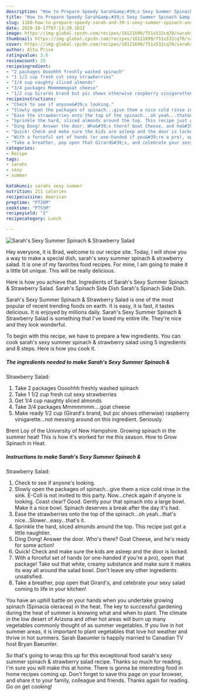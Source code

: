 ```yaml
---
description: "How to Prepare Speedy Sarah&amp;#39;s Sexy Summer Spinach &amp;amp;  Strawberry Salad"
title: "How to Prepare Speedy Sarah&amp;#39;s Sexy Summer Spinach &amp;amp;  Strawberry Salad"
slug: 1160-how-to-prepare-speedy-sarah-and-39-s-sexy-summer-spinach-and-amp-strawberry-salad
date: 2020-10-17T07:13:20.161Z
image: https://img-global.cpcdn.com/recipes/18121699/751x532cq70/sarahs-sexy-summer-spinach-strawberry-salad-recipe-main-photo.jpg
thumbnail: https://img-global.cpcdn.com/recipes/18121699/751x532cq70/sarahs-sexy-summer-spinach-strawberry-salad-recipe-main-photo.jpg
cover: https://img-global.cpcdn.com/recipes/18121699/751x532cq70/sarahs-sexy-summer-spinach-strawberry-salad-recipe-main-photo.jpg
author: Alta Price
ratingvalue: 3.6
reviewcount: 15
recipeingredient:
- "2 packages Oooohhh freshly washed spinach"
- "1 1/2 cup fresh cut sexy strawberries"
- "1/4 cup naughty sliced almonds"
- "3/4 packages Mmmmmmmgoat cheese"
- "1/2 cup Girards brand but pic shows otherwise raspberry vinigarettenot messing around on this ingredient Seriously"
recipeinstructions:
- "Check to see if anyone&#39;s looking."
- "Slowly open the packages of spinach...give them a nice cold rinse in the sink. E-Coli is not invited to this party. Now...check again if anyone is looking. Coast clear? Good. Gently pour that spinach into a large bowl. Make it a nice bowl. Spinach deserves a break after the day it&#39;s had."
- "Ease the strawberries onto the top of the spinach...oh yeah...that&#39;s nice...Slower...easy...that&#39;s it."
- "Sprinkle the hard, sliced almonds around the top. This recipe just got a little naughtier."
- "Ding Dong! Answer the door. Who&#39;s there? Goat Cheese, and he&#39;s ready for some action!"
- "Quick! Check and make sure the kids are asleep and the door is locked."
- "With a forceful set of hands (or one-handed if you&#39;re a pro), open that package! Take out that white, creamy substance and make sure it makes its way all around the salad bowl. Don&#39;t leave any other ingredients unsatisfied."
- "Take a breather, pop open that Girard&#39;s, and celebrate your sexy salad coming to life in your kitchen!"
categories:
- Recipe
tags:
- sarahs
- sexy
- summer

katakunci: sarahs sexy summer 
nutrition: 211 calories
recipecuisine: American
preptime: "PT26M"
cooktime: "PT55M"
recipeyield: "2"
recipecategory: Lunch

---
```



![Sarah&#39;s Sexy Summer Spinach &amp; 
Strawberry Salad](https://img-global.cpcdn.com/recipes/18121699/751x532cq70/sarahs-sexy-summer-spinach-strawberry-salad-recipe-main-photo.jpg)

Hey everyone, it is Brad, welcome to our recipe site. Today, I will show you a way to make a special dish, sarah&#39;s sexy summer spinach &amp; 
strawberry salad. It is one of my favorites food recipes. For mine, I am going to make it a little bit unique. This will be really delicious.

Here is how you achieve that. Ingredients of Sarah&#39;s Sexy Summer Spinach &amp; Strawberry Salad. Sarah&#39;s Spinach Side Dish Sarah&#39;s Spinach Side Dish.

Sarah&#39;s Sexy Summer Spinach &amp; 
Strawberry Salad is one of the most popular of recent trending foods on earth. It is easy, it is fast, it tastes delicious. It is enjoyed by millions daily. Sarah&#39;s Sexy Summer Spinach &amp; 
Strawberry Salad is something that I've loved my entire life. They're nice and they look wonderful.


To begin with this recipe, we have to prepare a few ingredients. You can cook sarah&#39;s sexy summer spinach &amp; 
strawberry salad using 5 ingredients and 8 steps. Here is how you cook it.

<!--inarticleads1-->

##### The ingredients needed to make Sarah&#39;s Sexy Summer Spinach &amp; 
Strawberry Salad:

1. Take 2 packages Oooohhh freshly washed spinach
1. Take 1 1/2 cup fresh cut sexy strawberries
1. Get 1/4 cup naughty sliced almonds
1. Take 3/4 packages Mmmmmmm....goat cheese
1. Make ready 1/2 cup (Girard&#39;s brand, but pic shows otherwise) raspberry vinigarette...not messing around on this ingredient. Seriously.


Brent Loy of the University of New Hampshire. Growing spinach in the summer heat! This is how it&#39;s worked for me this season. How to Grow Spinach in Heat. 

<!--inarticleads2-->

##### Instructions to make Sarah&#39;s Sexy Summer Spinach &amp; 
Strawberry Salad:

1. Check to see if anyone&#39;s looking.
1. Slowly open the packages of spinach...give them a nice cold rinse in the sink. E-Coli is not invited to this party. Now...check again if anyone is looking. Coast clear? Good. Gently pour that spinach into a large bowl. Make it a nice bowl. Spinach deserves a break after the day it&#39;s had.
1. Ease the strawberries onto the top of the spinach...oh yeah...that&#39;s nice...Slower...easy...that&#39;s it.
1. Sprinkle the hard, sliced almonds around the top. This recipe just got a little naughtier.
1. Ding Dong! Answer the door. Who&#39;s there? Goat Cheese, and he&#39;s ready for some action!
1. Quick! Check and make sure the kids are asleep and the door is locked.
1. With a forceful set of hands (or one-handed if you&#39;re a pro), open that package! Take out that white, creamy substance and make sure it makes its way all around the salad bowl. Don&#39;t leave any other ingredients unsatisfied.
1. Take a breather, pop open that Girard&#39;s, and celebrate your sexy salad coming to life in your kitchen!


You have an uphill battle on your hands when you undertake growing spinach (Spinacia oleracea) in the heat. The key to successful gardening during the heat of summer is knowing what and when to plant. The climate in the low desert of Arizona and other hot areas will burn up many vegetables commonly thought of as summer vegetables. If you live in hot summer areas, it is important to plant vegetables that love hot weather and thrive in hot summers. Sarah Baeumler is happily married to Canadian TV host Bryan Baeumler. 

So that's going to wrap this up for this exceptional food sarah&#39;s sexy summer spinach &amp; 
strawberry salad recipe. Thanks so much for reading. I'm sure you will make this at home. There is gonna be interesting food in home recipes coming up. Don't forget to save this page on your browser, and share it to your family, colleague and friends. Thanks again for reading. Go on get cooking!
